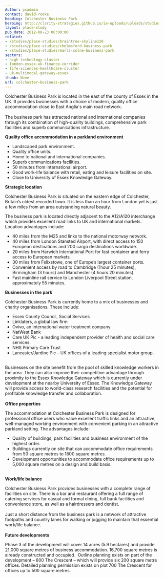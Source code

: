 ```yaml
---
Author: pxadmin
contact: david-rooke
heading: Colchester Business Park
heroimg: http://clarity-strategies.github.io/ie-uploads/uploads/studies/PS_ColchesterBusinessPark_Banner.jpg
layout: place-study
pub_date: 2012-08-23 00:00:00
related:
- /studies/place-studies/braintree-skyline120
- /studies/place-studies/chelmsford-business-park
- /studies/place-studies/earls-colne-business-park
sectors:
- high-technology-cluster
- london-essex-uk-finance-corridor
- life-sciences-healthcare-cluster
- uk-multimodal-gateway-essex
thumb: None
url: colchester-business-park
---
```


<p>Colchester Business Park is located in the east of the county of Essex in the UK. It provides businesses with a choice of modern, quality office accommodation close to East Anglia's main road network.<br/><br/>The business park has attracted national and international companies through its combination of high-quality buildings, comprehensive park facilities and superb communications infrastructure.</p><p><strong>Quality office accommodation in a parkland environment</strong></p><ul><li>Landscaped park environment.</li><li>Quality office units.</li><li>Home to national and international companies.</li><li>Superb communications facilities.</li><li>50 minutes from international airport.</li><li>Good work-life balance with retail, eating and leisure facilities on site.</li><li>Close to University of Essex Knowledge Gateway.</li></ul><p><strong>Strategic location</strong></p><p>Colchester Business Park is situated on the eastern edge of Colchester, Britain’s oldest recorded town. It is less than an hour from London yet is just a few miles from an area outstanding natural beauty.</p><p>The business park is located directly adjacent to the A12/A120 interchange which provides excellent road links to UK and international markets. Location advantages include:</p><ul><li>40 miles from the M25 and links to the national motorway network. </li><li>40 miles from London Stansted Airport, with direct access to 150 European destinations and 200 cargo destinations worldwide.</li><li>20 miles from Harwich International Port for fast container and ferry access to European markets.</li><li>30 miles from Felixstowe, one of Europe’s largest container ports.</li><li>Convenient access by road to Cambridge (1hour 25 minutes), Birmingham (3 hours) and Manchester (4 hours 20 minutes).</li><li>Fast mainline rail service to London Liverpool Street station, approximately 55 minutes.</li></ul><p><strong>Businesses in the park </strong></p><p>Colchester Business Park is currently home to a mix of businesses and charity organisations. These include:</p><ul><li>Essex County Council, Social Services</li><li>Linklaters, a global law firm</li><li>Ovivo, an international water treatment company</li><li>NatWest Bank</li><li>Care UK Plc - a leading independent provider of health and social care services.</li><li>NHS Primary Care Trust</li><li>Lancaster/Jardine Plc – UK offices of a leading specialist motor group.</li></ul><p><br/>Businesses on the site benefit from the pool of skilled knowledge workers in the area. They can also improve their competitive advantage through proximity to the Essex Knowledge Gateway which is currently under development at the nearby University of Essex. The Knowledge Gateway will provide access to world-class research facilities and the potential for profitable knowledge transfer and collaboration.<br/><br/><strong>Office properties </strong></p><p>The accommodation at Colchester Business Park is designed for professional office users who value excellent traffic links and an attractive, well-managed working environment with convenient parking in an attractive parkland setting. The advantages include:</p><ul><li>Quality of buildings, park facilities and business environment of the highest order.</li><li>Buildings currently on site that can accommodate office requirements from 50 square metres to 1800 square metres.</li><li>Development opportunities to accommodate office requirements up to 5,000 square metres on a design and build basis.</li></ul><p><br/><strong>Work/life balance</strong></p><p>Colchester Business Park provides businesses with a complete range of facilities on site. There is a bar and restaurant offering a full range of catering services for casual and formal dining, full bank facilities and convenience store, as well as a hairdressers and dentist.<br/><br/>Just a short distance from the business park is a network of attractive footpaths and country lanes for walking or jogging to maintain that essential work/life balance.<br/><br/><strong>Future developments</strong></p><p>Phase 3 of the development will cover 14 acres (5.9 hectares) and provide 21,000 square metres of business accommodation. 16,700 square metres is already constructed and occupied.  Outline planning exists on part of the development – 800 The Crescent – which will provide six 200 square metre offices. Detailed planning permission exists on plot 700 The Crescent for offices up to 500 square metres.</p>